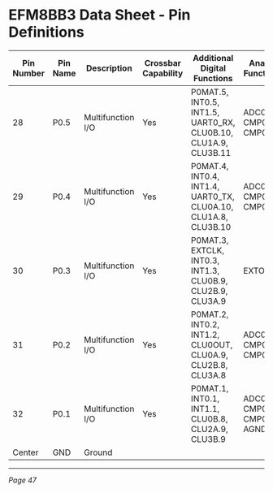 # EFM8BB3 Data Sheet - Pin Definitions

| Pin Number | Pin Name | Description       | Crossbar Capability | Additional Digital Functions                      | Analog Functions          |
|------------|----------|-------------------|---------------------|-------------------------------------------------|---------------------------|
| 28         | P0.5     | Multifunction I/O | Yes                 | P0MAT.5, INT0.5, INT1.5, UART0_RX, CLU0B.10, CLU1A.9, CLU3B.11 | ADC0.3, CMP0P.3, CMP0N.3 |
| 29         | P0.4     | Multifunction I/O | Yes                 | P0MAT.4, INT0.4, INT1.4, UART0_TX, CLU0A.10, CLU1A.8, CLU3B.10 | ADC0.2, CMP0P.2, CMP0N.2 |
| 30         | P0.3     | Multifunction I/O | Yes                 | P0MAT.3, EXTCLK, INT0.3, INT1.3, CLU0B.9, CLU2B.9, CLU3A.9 | EXTOSC                   |
| 31         | P0.2     | Multifunction I/O | Yes                 | P0MAT.2, INT0.2, INT1.2, CLU0OUT, CLU0A.9, CLU2B.8, CLU3A.8 | ADC0.1, CMP0P.1, CMP0N.1 |
| 32         | P0.1     | Multifunction I/O | Yes                 | P0MAT.1, INT0.1, INT1.1, CLU0B.8, CLU2A.9, CLU3B.9 | ADC0.0, CMP0P.0, CMP0N.0, AGND |
| Center     | GND      | Ground            |                     |                                                 |                           |

---
*Page 47*